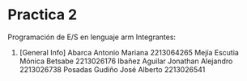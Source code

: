 # Practica 2
Programación de E/S en lenguaje arm
Integrantes: 
1. [General Info]
Abarca Antonio Mariana            2213064265 
Mejía Escutia Mónica Betsabe      2213026176
Ibañez Aguilar Jonathan Alejandro 2213026738
Posadas Gudiño José Alberto       2213026541
